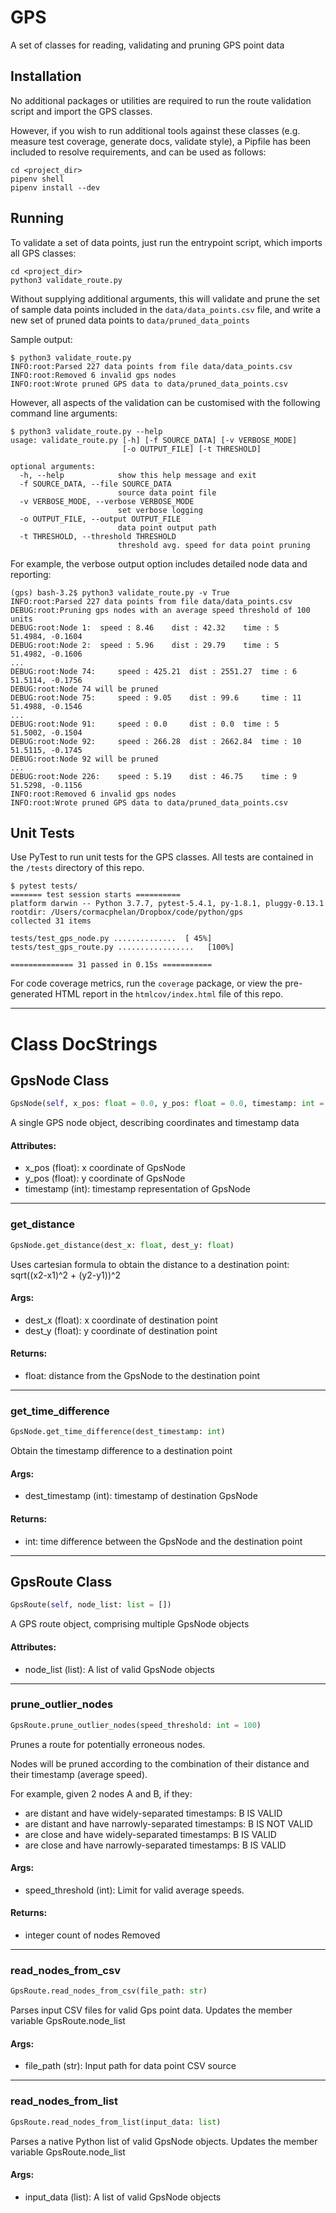 # GPS

A set of classes for reading, validating and pruning GPS point data

## Installation
No additional packages or utilities are required to run the route validation script and import the GPS classes.

However, if you wish to run additional tools against these classes (e.g. measure test coverage, generate docs, validate style), a Pipfile has been included to resolve requirements, and can be used as follows:

```
cd <project_dir>
pipenv shell
pipenv install --dev
```

## Running

To validate a set of data points, just run the entrypoint script, which imports all GPS classes:

```
cd <project_dir>
python3 validate_route.py
```

Without supplying additional arguments, this will validate and prune the set of sample data points included in the ``data/data_points.csv`` file, and write a new set of pruned data points to ``data/pruned_data_points``

Sample output:
```
$ python3 validate_route.py
INFO:root:Parsed 227 data points from file data/data_points.csv
INFO:root:Removed 6 invalid gps nodes
INFO:root:Wrote pruned GPS data to data/pruned_data_points.csv
```

However, all aspects of the validation can be customised with the following command line arguments:

```
$ python3 validate_route.py --help
usage: validate_route.py [-h] [-f SOURCE_DATA] [-v VERBOSE_MODE]
                         [-o OUTPUT_FILE] [-t THRESHOLD]

optional arguments:
  -h, --help            show this help message and exit
  -f SOURCE_DATA, --file SOURCE_DATA
                        source data point file
  -v VERBOSE_MODE, --verbose VERBOSE_MODE
                        set verbose logging
  -o OUTPUT_FILE, --output OUTPUT_FILE
                        data point output path
  -t THRESHOLD, --threshold THRESHOLD
                        threshold avg. speed for data point pruning
```

For example, the verbose output option includes detailed node data and reporting:

```
(gps) bash-3.2$ python3 validate_route.py -v True
INFO:root:Parsed 227 data points from file data/data_points.csv
DEBUG:root:Pruning gps nodes with an average speed threshold of 100 units
DEBUG:root:Node 1: 	speed : 8.46 	dist : 42.32 	time : 5 	51.4984, -0.1604
DEBUG:root:Node 2: 	speed : 5.96 	dist : 29.79 	time : 5 	51.4982, -0.1606
...
DEBUG:root:Node 74: 	speed : 425.21 	dist : 2551.27 	time : 6 	51.5114, -0.1756
DEBUG:root:Node 74 will be pruned
DEBUG:root:Node 75: 	speed : 9.05 	dist : 99.6 	time : 11 	51.4988, -0.1546
...
DEBUG:root:Node 91: 	speed : 0.0 	dist : 0.0 	time : 5 	51.5002, -0.1504
DEBUG:root:Node 92: 	speed : 266.28 	dist : 2662.84 	time : 10 	51.5115, -0.1745
DEBUG:root:Node 92 will be pruned
...
DEBUG:root:Node 226: 	speed : 5.19 	dist : 46.75 	time : 9 	51.5298, -0.1156
INFO:root:Removed 6 invalid gps nodes
INFO:root:Wrote pruned GPS data to data/pruned_data_points.csv
```

## Unit Tests

Use PyTest to run unit tests for the GPS classes. All tests are contained in the ``/tests`` directory of this repo.

```
$ pytest tests/
======= test session starts ==========
platform darwin -- Python 3.7.7, pytest-5.4.1, py-1.8.1, pluggy-0.13.1
rootdir: /Users/cormacphelan/Dropbox/code/python/gps
collected 31 items

tests/test_gps_node.py ..............  [ 45%]
tests/test_gps_route.py .................   [100%]

============== 31 passed in 0.15s ===========
```

For code coverage metrics, run the ``coverage`` package, or view the pre-generated HTML report in the ``htmlcov/index.html`` file of this repo.

---

# Class DocStrings

## GpsNode Class
```python
GpsNode(self, x_pos: float = 0.0, y_pos: float = 0.0, timestamp: int = 0)
```

A single GPS node object, describing coordinates and timestamp data

#### Attributes:
* x_pos (float): x coordinate of GpsNode
* y_pos (float): y coordinate of GpsNode
* timestamp (int): timestamp representation of GpsNode

---

### get_distance
```python
GpsNode.get_distance(dest_x: float, dest_y: float)
```

Uses cartesian formula to obtain the distance to a destination point:
    sqrt((x2-x1)^2 + (y2-y1))^2

#### Args:
* dest_x (float): x coordinate of destination point
* dest_y (float): y coordinate of destination point

#### Returns:
* float: distance from the GpsNode to the destination point

---

### get_time_difference
```python
GpsNode.get_time_difference(dest_timestamp: int)
```

Obtain the timestamp difference to a destination point

#### Args:
* dest_timestamp (int): timestamp of destination GpsNode

#### Returns:
* int: time difference between the GpsNode and the destination point

---

## GpsRoute Class
```python
GpsRoute(self, node_list: list = [])
```

A GPS route object, comprising multiple GpsNode objects

#### Attributes:
* node_list (list): A list of valid GpsNode objects

---

### prune_outlier_nodes
```python
GpsRoute.prune_outlier_nodes(speed_threshold: int = 100)
```

Prunes a route for potentially erroneous nodes.

Nodes will be pruned according to the combination of their distance and
their timestamp (average speed).

For example, given 2 nodes A and B, if they:
* are distant and have widely-separated timestamps: B IS VALID
* are distant and have narrowly-separated timestamps: B IS NOT VALID
* are close and have widely-separated timestamps: B IS VALID
* are close and have narrowly-separated timestamps: B IS VALID

#### Args:
* speed_threshold (int): Limit for valid average speeds.

#### Returns:
* integer count of nodes Removed

---

### read_nodes_from_csv
```python
GpsRoute.read_nodes_from_csv(file_path: str)
```

Parses input CSV files for valid Gps point data. Updates the
member variable GpsRoute.node_list

#### Args:
* file_path (str): Input path for data point CSV source

---

### read_nodes_from_list
```python
GpsRoute.read_nodes_from_list(input_data: list)
```

Parses a native Python list of valid GpsNode objects. Updates the
member variable GpsRoute.node_list

#### Args:
* input_data (list): A list of valid GpsNode objects
